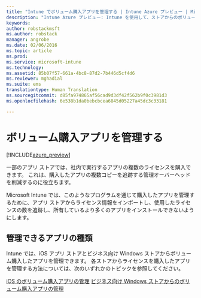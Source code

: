 ```yaml
---
title: "Intune でボリューム購入アプリを管理する | Intune Azure プレビュー | Microsoft Docs"
description: "Intune Azure プレビュー: Intune を使用して、ストアからのボリューム購入アプリの使用状況を管理および監視する方法について説明します。"
keywords: 
author: robstackmsft
ms.author: robstack
manager: angrobe
ms.date: 02/06/2016
ms.topic: article
ms.prod: 
ms.service: microsoft-intune
ms.technology: 
ms.assetid: 85b07f57-661a-4bc8-87d2-7b446d5cf4d6
ms.reviewer: mghadial
ms.suite: ems
translationtype: Human Translation
ms.sourcegitcommit: d85fa974865af56cad9d3df42f562b9f0c3981d3
ms.openlocfilehash: 6e538b1da0bebcbcea6845d05227a45dc3c33181

---
```


# <a name="manage-volume-purchased-apps"></a>ボリューム購入アプリを管理する

[!INCLUDE[azure_preview](../includes/azure_preview.md)]

一部のアプリ ストアでは、社内で実行するアプリの複数のライセンスを購入できます。 これは、購入したアプリの複数コピーを追跡する管理オーバーヘッドを削減するのに役立ちます。

Microsoft Intune では、このようなプログラムを通じて購入したアプリを管理するために、アプリ ストアからライセンス情報をインポートし、使用したライセンスの数を追跡し、所有しているより多くのアプリをインストールできないようにします。

## <a name="which-types-of-apps-can-you-manage"></a>管理できるアプリの種類

Intune では、iOS アプリ ストアとビジネス向け Windows ストアからボリューム購入したアプリを管理できます。 各ストアからライセンスを購入したアプリを管理する方法については、次のいずれかのトピックを参照してください。

[iOS のボリューム購入アプリの管理](ios-vpp-apps.md)
[ビジネス向け Windows ストアからのボリューム購入アプリの管理](wsfb-apps.md)



<!--HONumber=Feb17_HO1-->


